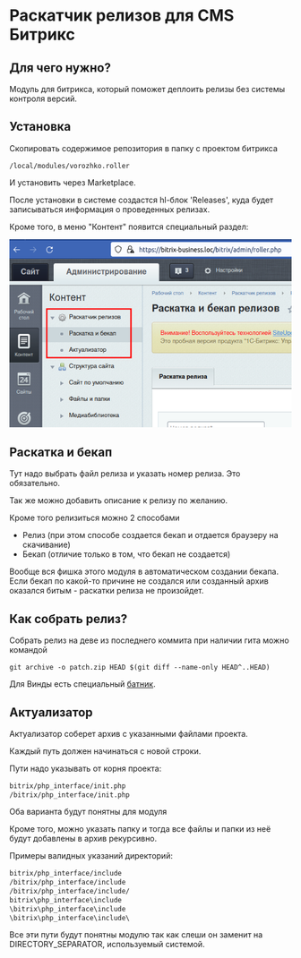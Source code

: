 # Раскатчик релизов для CMS Битрикс

## Для чего нужно?

Модуль для битрикса, который поможет деплоить релизы без системы контроля версий.
## Установка

Скопировать содержимое репозитория в папку с проектом битрикса

```
/local/modules/vorozhko.roller
```

И установить через Marketplace.

После установки в системе создастся hl-блок 'Releases', куда будет записываться информация о проведенных релизах.

Кроме того, в меню "Контент" появится специальный раздел:

![Раскатчик релизов](assets/img/menu.png)

## Раскатка и бекап

Тут надо выбрать файл релиза и указать номер релиза. Это обязательно.

Так же можно добавить описание к релизу по желанию.

Кроме того релизиться можно 2 способами

- Релиз (при этом способе создается бекап и отдается браузеру на скачивание)
- Бекап (отличие только в том, что бекап не создается)

Вообще вся фишка этого модуля в автоматическом создании бекапа. Если бекап по какой-то причине не создался или созданный архив оказался битым - раскатки релиза не произойдет.

## Как собрать релиз?

Собрать релиз на деве из последнего коммита при наличии гита можно командой

```
git archive -o patch.zip HEAD $(git diff --name-only HEAD^..HEAD)
```

Для Винды есть специальный [батник](assets/bat/release_from_last_commit.bat).

## Актуализатор

Актуализатор соберет архив с указанными файлами проекта.

Каждый путь должен начинаться с новой строки.

Пути надо указывать от корня проекта:

```
bitrix/php_interface/init.php
/bitrix/php_interface/init.php
```
Оба варианта будут понятны для модуля

Кроме того, можно указать папку и тогда все файлы и папки из неё будут добавлены в архив рекурсивно.

Примеры валидных указаний директорий:

```
bitrix/php_interface/include
/bitrix/php_interface/include
/bitrix/php_interface/include/
bitrix\php_interface\include
\bitrix\php_interface\include
\bitrix\php_interface\include\
```

Все эти пути будут понятны модулю так как слеши он заменит на DIRECTORY_SEPARATOR, используемый системой.

